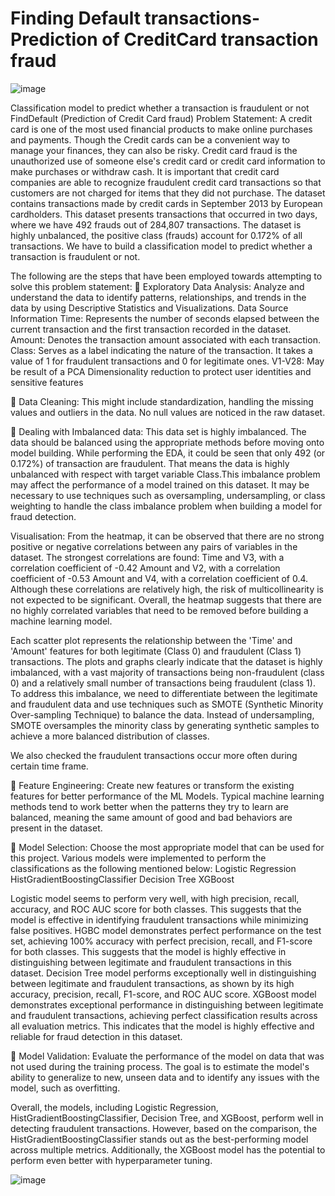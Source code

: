 # Finding Default transactions-Prediction of CreditCard transaction fraud
![image](https://github.com/Abhik911/Find-Defaulters-Prediction-of-Credit-Card-fraud-/assets/67280652/97e54abb-c117-403b-9b2c-c8878449bb97)

Classification model to predict whether a transaction is fraudulent or not
FindDefault (Prediction of Credit Card fraud)
Problem Statement:
A credit card is one of the most used financial products to make online purchases and payments. Though the Credit cards can be a convenient way to manage your finances, they can also be risky. Credit card fraud is the unauthorized use of someone else's credit card or credit card information to make purchases or withdraw cash.
It is important that credit card companies are able to recognize fraudulent credit card transactions so that customers are not charged for items that they did not purchase. 
The dataset contains transactions made by credit cards in September 2013 by European cardholders. This dataset presents transactions that occurred in two days, where we have 492 frauds out of 284,807 transactions. The dataset is highly unbalanced, the positive class (frauds) account for 0.172% of all transactions.
We have to build a classification model to predict whether a transaction is fraudulent or not.

The following are the steps that have been employed towards attempting to solve this problem statement: 
	Exploratory Data Analysis: Analyze and understand the data to identify patterns, relationships, and trends in the data by using Descriptive Statistics and Visualizations. 
Data Source Information
Time: Represents the number of seconds elapsed between the current transaction and the first transaction recorded in the dataset.
Amount: Denotes the transaction amount associated with each transaction.
Class: Serves as a label indicating the nature of the transaction. It takes a value of 1 for fraudulent transactions and 0 for legitimate ones.
V1-V28: May be result of a PCA Dimensionality reduction to protect user identities and sensitive features

	Data Cleaning: This might include standardization, handling the missing values and outliers in the data. 
No null values are noticed in the raw dataset.

	Dealing with Imbalanced data: This data set is highly imbalanced. The data should be balanced using the appropriate methods before moving onto model building.
While performing the EDA, it could be seen that only 492 (or 0.172%) of transaction are fraudulent. That means the data is highly unbalanced with respect with target variable Class.This imbalance problem may affect the performance of a model trained on this dataset. It may be necessary to use techniques such as oversampling, undersampling, or class weighting to handle the class imbalance problem when building a model for fraud detection.

Visualisation:
From the heatmap, it can be observed that there are no strong positive or negative correlations between any pairs of variables in the dataset. The strongest correlations are found: Time and V3, with a correlation coefficient of -0.42 Amount and V2, with a correlation coefficient of -0.53 Amount and V4, with a correlation coefficient of 0.4. Although these correlations are relatively high, the risk of multicollinearity is not expected to be significant. Overall, the heatmap suggests that there are no highly correlated variables that need to be removed before building a machine learning model.

Each scatter plot represents the relationship between the 'Time' and 'Amount' features for both legitimate (Class 0) and fraudulent (Class 1) transactions.
The plots and graphs clearly indicate that the dataset is highly imbalanced, with a vast majority of transactions being non-fraudulent (class 0) and a relatively small number of transactions being fraudulent (class 1). To address this imbalance, we need to differentiate between the legitimate and fraudulent data and use techniques such as SMOTE (Synthetic Minority Over-sampling Technique) to balance the data. Instead of undersampling, SMOTE oversamples the minority class by generating synthetic samples to achieve a more balanced distribution of classes.

We also checked the fraudulent transactions occur more often during certain time frame.

	Feature Engineering: Create new features or transform the existing features for better performance of the ML Models. 
Typical machine learning methods tend to work better when the patterns they try to learn are balanced, meaning the same amount of good and bad behaviors are present in the dataset.

	Model Selection: Choose the most appropriate model that can be used for this project. 
Various models were implemented to perform the classifications as the following mentioned below:
Logistic Regression
HistGradientBoostingClassifier
Decision Tree
XGBoost

Logistic model seems to perform very well, with high precision, recall, accuracy, and ROC AUC score for both classes. This suggests that the model is effective in identifying fraudulent transactions while minimizing false positives.
HGBC model demonstrates perfect performance on the test set, achieving 100% accuracy with perfect precision, recall, and F1-score for both classes. This suggests that the model is highly effective in distinguishing between legitimate and fraudulent transactions in this dataset.
Decision Tree model performs exceptionally well in distinguishing between legitimate and fraudulent transactions, as shown by its high accuracy, precision, recall, F1-score, and ROC AUC score.
XGBoost model demonstrates exceptional performance in distinguishing between legitimate and fraudulent transactions, achieving perfect classification results across all evaluation metrics. This indicates that the model is highly effective and reliable for fraud detection in this dataset.



 
	Model Validation: Evaluate the performance of the model on data that was not used during the training process. The goal is to estimate the model's ability to generalize to new, unseen data and to identify any issues with the model, such as overfitting. 

Overall, the models, including Logistic Regression, HistGradientBoostingClassifier, Decision Tree, and XGBoost, perform well in detecting fraudulent transactions. However, based on the comparison, the HistGradientBoostingClassifier stands out as the best-performing model across multiple metrics. Additionally, the XGBoost model has the potential to perform even better with hyperparameter tuning.



![image](https://github.com/Abhik911/Find-Defaulters-Prediction-of-Credit-Card-fraud-/assets/67280652/c0a7b280-df6e-45fe-81d4-9091e2aaa2e2)


 



